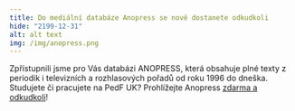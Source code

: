 ```yaml
---
title: Do mediální databáze Anopress se nově dostanete odkudkoli
hide: "2199-12-31"
alt: alt text
img: /img/anopress.png
---
```


Zpřístupnili jsme pro Vás databázi ANOPRESS, která obsahuje plné texty z periodik i televizních a rozhlasových pořadů od roku 1996 do
dneška. Studujete či pracujete na PedF UK? Prohlížejte Anopress [zdarma a odkudkoli](https://ezdroje.cuni.cz/prehled/zdroj.php?lang=cs&id=224)! 
